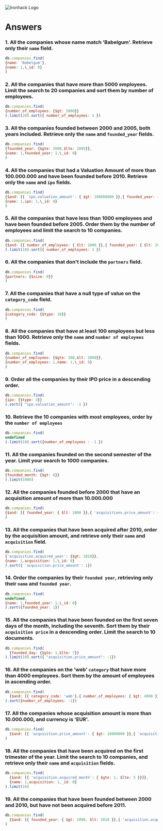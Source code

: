 ![Ironhack Logo](https://i.imgur.com/1QgrNNw.png)

# Answers

### 1. All the companies whose name match 'Babelgum'. Retrieve only their `name` field.
```javascript
db.companies.find(
{name: 'Babelgum'},
{name: 1,\_id: 0}
)
```

### 2. All the companies that have more than 5000 employees. Limit the search to 20 companies and sort them by **number of employees**.
```javascript
db.companies.find(
{number_of_employees: {$gt: 5000}}
).limit(20).sort({ number_of_employees: 1 })
``` 
### 3. All the companies founded between 2000 and 2005, both years included. Retrieve only the `name` and `founded_year` fields.
```javascript
db.companies.find(
{founded_year: {$gte: 2000,$lte: 2005}},
{name: 1,founded_year: 1,\_id: 0}
)
```
### 4. All the companies that had a Valuation Amount of more than 100.000.000 and have been founded before 2010. Retrieve only the `name` and `ipo` fields.
```javascript
db.companies.find(
{$and: [{ 'ipo.valuation_amount': { $gt: 100000000 }},{ founded_year: { $lt: 2010 }}]},
{name: 1,ipo: 1,\_id: 0}
)
```
### 5. All the companies that have less than 1000 employees and have been founded before 2005. Order them by the number of employees and limit the search to 10 companies.
```javascript
db.companies.find(
{$and: [{ number_of_employees: { $lt: 1000 }},{ founded_year: { $lt: 2005 }}]}
).limit(10).sort({ number_of_employees: 1 })
```
### 6. All the companies that don't include the `partners` field.
```javascript
db.companies.find(
{partners: {$size: 0}}
)
```
### 7. All the companies that have a null type of value on the `category_code` field.
```javascript
db.companies.find(
{category_code: {$type: 10}}
)
```
### 8. All the companies that have at least 100 employees but less than 1000. Retrieve only the `name` and `number of employees` fields.
```javascript
db.companies.find(
{number_of_employees: {$gte: 100,$lt: 1000}},
{number_of_employees: 1,name: 1,\_id: 0}
)
```
### 9. Order all the companies by their IPO price in a descending order.
```javascript
db.companies.find(
{ipo: {$type: 3}}
).sort({ "ipo.valuation_amount": -1 })
```
### 10. Retrieve the 10 companies with most employees, order by the `number of employees`
```javascript
db.companies.find(
undefined
).limit(10).sort({number_of_employees : -1 })
```
### 11. All the companies founded on the second semester of the year. Limit your search to 1000 companies.
```javascript
db.companies.find(
{founded_month: {$gt: 6}}
).limit(1000)
```
### 12. All the companies founded before 2000 that have an acquisition amount of more than 10.000.000
```javascript
db.companies.find(
{$and: [{ founded_year: { $lt: 2000 }},{ 'acquisitions.price_amount': { $gt: 10000000 }}]}
)
```
### 13. All the companies that have been acquired after 2010, order by the acquisition amount, and retrieve only their `name` and `acquisition` field.
```javascript
db.companies.find(
{'acquisition.acquired_year': {$gt: 2010}},
{name: 1,acquisition: 1,\_id: 0}
).sort({ 'acquisition.price_amount': 1})
```
### 14. Order the companies by their `founded year`, retrieving only their `name` and `founded year`.
```javascript
db.companies.find(
undefined,
{name: 1,founded_year: 1,\_id: 0}
).sort({founded_year: 1})
```
### 15. All the companies that have been founded on the first seven days of the month, including the seventh. Sort them by their `acquisition price` in a descending order. Limit the search to 10 documents.
```javascript
db.companies.find(
  {founded_day: {$gte: 1,$lte: 7}}
).limit(10).sort({ "acquisition.price_amount": -1})
```
### 16. All the companies on the 'web' `category` that have more than 4000 employees. Sort them by the amount of employees in ascending order.
```javascript
db.companies.find(
  {$and: [{ category_code: 'web'},{ number_of_employees: { $gt: 4000 }}]}
).sort({number_of_employees: -1})
```
### 17. All the companies whose acquisition amount is more than 10.000.000, and currency is 'EUR'.
```javascript
db.companies.find(
  {$and: [{ 'acquisition.price_amount': { $gt: 10000000 }},{ 'acquisition.price_currency_code': 'EUR'}]}
)
```
### 18. All the companies that have been acquired on the first trimester of the year. Limit the search to 10 companies, and retrieve only their `name` and `acquisition` fields.
```javascript
db.companies.find(
  {$and: [{ 'acquisition.acquired_month': { $gte: 1, $lte: 3 }}]},
  {name: 1,acquisition: 1,_id: 0}
).limit(10)
```
### 19. All the companies that have been founded between 2000 and 2010, but have not been acquired before 2011.
```javascript
db.companies.find(
  {$and: [{ founded_year: { $gt: 2000, $lt: 2010 }},{ 'acquisition.acquired_year': { $gte: 2011 }}]}
)
```
